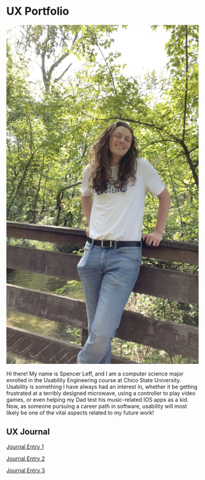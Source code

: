 # UX Portfolio
![Profile](assets/usability_profile_picture.jpg "Profile Picture")

Hi there! My name is Spencer Leff, and I am a computer science major enrolled in the Usability Engineering course at Chico State University. Usability is something I have always had an interest in, whether it be getting frustrated at a terribly designed microwave, using a controller to play video games, or even helping my Dad test his music-related IOS apps as a kid. Now, as someone pursuing a career path in software, usability will most likely be one of the vital aspects related to my future work!

## UX Journal
[Journal Entry 1](j01/)

[Journal Entry 2](j02/)

[Journal Entry 3](j03/)
